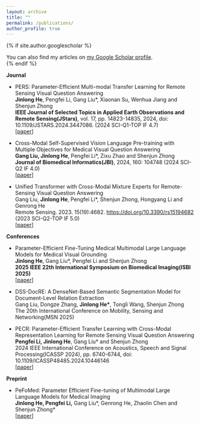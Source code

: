 ```yaml
---
layout: archive
title: ""
permalink: /publications/
author_profile: true
---
```


{% if site.author.googlescholar %}
  <div class="wordwrap">You can also find my articles on <a href="{{site.author.googlescholar}}">my Google Scholar profile</a>.</div>
{% endif %}

**Journal**

* PERS: Parameter-Efficient Multi-modal Transfer Learning for Remote Sensing Visual Question Answering <br>
<b>Jinlong He</b>, Pengfei Li, Gang Liu*, Xiaonan Su, Wenhua Jiang and Shenjun Zhong <br>
<b>IEEE Journal of Selected Topics in Applied Earth Observations and Remote Sensing(JStars)</b>, vol. 17, pp. 14823-14835, 2024, doi: 10.1109/JSTARS.2024.3447086. (2024 SCI-Q1-TOP IF 4.7) <br>
[[paper](https://ieeexplore.ieee.org/abstract/document/10643278/)]

* Cross-Modal Self-Supervised Vision Language Pre-training with Multiple Objectives for Medical Visual Question Answering <br>
<b>Gang Liu, Jinlong He</b>, Pengfei Li*, Zixu Zhao and Shenjun Zhong <br>
<b>Journal of Biomedical Informatics(JBI)</b>, 2024, 160: 104748 (2024 SCI-Q2 IF 4.0) <br>
[[paper](https://www.sciencedirect.com/science/article/pii/S1532046424001667)]

* Unified Transformer with Cross-Modal Mixture Experts for Remote-Sensing Visual Question Answering <br>
Gang Liu, <b>Jinlong He</b>, Pengfei Li*, Shenjun Zhong, Hongyang Li and Genrong He <br>
Remote Sensing. 2023. 15(19):4682. https://doi.org/10.3390/rs15194682 (2023 SCI-Q2-TOP IF 5.0)<br>
[[paper](https://www.mdpi.com/2072-4292/15/19/4682)]

**Conferences**

* Parameter-Efficient Fine-Tuning Medical Multimodal Large Language Models for Medical Visual Grounding <br>
<b>Jinlong He</b>, Gang Liu*, Pengfei Li and Shenjun Zhong <br>
<b>2025 IEEE 22th International Symposium on Biomedical Imaging(ISBI 2025)</b><br>
[[paper](https://ieeexplore.ieee.org/document/10981029?source=AUTHORALERT&dld=aHJiZXUuZWR1LmNu)]

* DSS-DocRE: A DenseNet-Based Semantic Segmentation Model for Document-Level Relation Extraction <br>
Gang Liu, Dongze Zhang, <b>Jinlong He*</b>, Tongli Wang, Shenjun Zhong <br>
The 20th International Conference on Mobility, Sensing and Networking(MSN 2025)<br>

* PECR: Parameter-Efficient Transfer Learning with Cross-Modal Representation Learning for Remote Sensing Visual Question Answering <br>
<b>Pengfei Li, Jinlong He</b>, Gang Liu* and Shenjun Zhong <br>
2024 IEEE International Conference on Acoustics, Speech and Signal Processing(ICASSP 2024), pp. 6740-6744, doi: 10.1109/ICASSP48485.2024.10446146 <br>
[[paper](https://ieeexplore.ieee.org/abstract/document/10446146/)]

**Preprint**
* PeFoMed: Parameter Efficient Fine-tuning of Multimodal Large Language Models for Medical Imaging <br>
<b>Jinlong He, Pengfei Li,</b> Gang Liu*, Genrong He, Zhaolin Chen and Shenjun Zhong* <br>
[[paper](https://arxiv.org/pdf/2401.02797)]